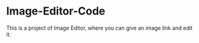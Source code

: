 # Image-Editor-Code
This is a project of Image Editor, 
where you can give an image link and edit it.
